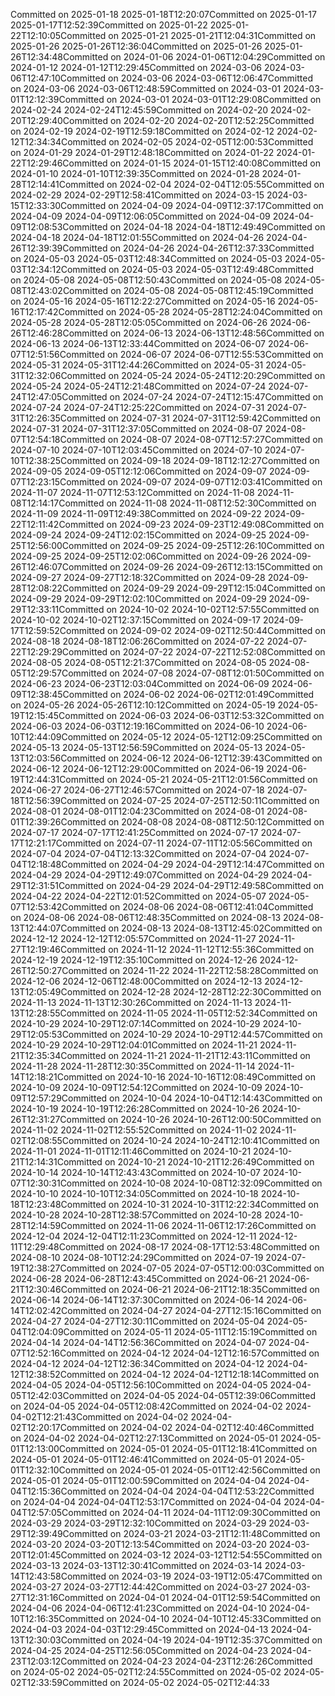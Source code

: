 Committed on 2025-01-18 2025-01-18T12:20:07Committed on 2025-01-17 2025-01-17T12:52:39Committed on 2025-01-22 2025-01-22T12:10:05Committed on 2025-01-21 2025-01-21T12:04:31Committed on 2025-01-26 2025-01-26T12:36:04Committed on 2025-01-26 2025-01-26T12:34:48Committed on 2024-01-06 2024-01-06T12:04:29Committed on 2024-01-12 2024-01-12T12:29:45Committed on 2024-03-06 2024-03-06T12:47:10Committed on 2024-03-06 2024-03-06T12:06:47Committed on 2024-03-06 2024-03-06T12:48:59Committed on 2024-03-01 2024-03-01T12:12:39Committed on 2024-03-01 2024-03-01T12:29:08Committed on 2024-02-24 2024-02-24T12:45:59Committed on 2024-02-20 2024-02-20T12:29:40Committed on 2024-02-20 2024-02-20T12:52:25Committed on 2024-02-19 2024-02-19T12:59:18Committed on 2024-02-12 2024-02-12T12:34:34Committed on 2024-02-05 2024-02-05T12:00:53Committed on 2024-01-29 2024-01-29T12:48:18Committed on 2024-01-22 2024-01-22T12:29:46Committed on 2024-01-15 2024-01-15T12:40:08Committed on 2024-01-10 2024-01-10T12:39:35Committed on 2024-01-28 2024-01-28T12:14:41Committed on 2024-02-04 2024-02-04T12:05:55Committed on 2024-02-29 2024-02-29T12:58:41Committed on 2024-03-15 2024-03-15T12:33:30Committed on 2024-04-09 2024-04-09T12:37:17Committed on 2024-04-09 2024-04-09T12:06:05Committed on 2024-04-09 2024-04-09T12:08:53Committed on 2024-04-18 2024-04-18T12:49:49Committed on 2024-04-18 2024-04-18T12:01:55Committed on 2024-04-26 2024-04-26T12:39:39Committed on 2024-04-26 2024-04-26T12:37:33Committed on 2024-05-03 2024-05-03T12:48:34Committed on 2024-05-03 2024-05-03T12:34:12Committed on 2024-05-03 2024-05-03T12:49:48Committed on 2024-05-08 2024-05-08T12:50:43Committed on 2024-05-08 2024-05-08T12:43:02Committed on 2024-05-08 2024-05-08T12:45:19Committed on 2024-05-16 2024-05-16T12:22:27Committed on 2024-05-16 2024-05-16T12:17:42Committed on 2024-05-28 2024-05-28T12:24:04Committed on 2024-05-28 2024-05-28T12:05:05Committed on 2024-06-26 2024-06-26T12:46:28Committed on 2024-06-13 2024-06-13T12:48:56Committed on 2024-06-13 2024-06-13T12:33:44Committed on 2024-06-07 2024-06-07T12:51:56Committed on 2024-06-07 2024-06-07T12:55:53Committed on 2024-05-31 2024-05-31T12:44:26Committed on 2024-05-31 2024-05-31T12:32:06Committed on 2024-05-24 2024-05-24T12:20:29Committed on 2024-05-24 2024-05-24T12:21:48Committed on 2024-07-24 2024-07-24T12:47:05Committed on 2024-07-24 2024-07-24T12:15:47Committed on 2024-07-24 2024-07-24T12:25:22Committed on 2024-07-31 2024-07-31T12:26:35Committed on 2024-07-31 2024-07-31T12:59:42Committed on 2024-07-31 2024-07-31T12:37:05Committed on 2024-08-07 2024-08-07T12:54:18Committed on 2024-08-07 2024-08-07T12:57:27Committed on 2024-07-10 2024-07-10T12:03:45Committed on 2024-07-10 2024-07-10T12:38:25Committed on 2024-09-18 2024-09-18T12:12:27Committed on 2024-09-05 2024-09-05T12:12:06Committed on 2024-09-07 2024-09-07T12:23:15Committed on 2024-09-07 2024-09-07T12:03:41Committed on 2024-11-07 2024-11-07T12:53:12Committed on 2024-11-08 2024-11-08T12:14:17Committed on 2024-11-08 2024-11-08T12:52:30Committed on 2024-11-09 2024-11-09T12:49:38Committed on 2024-09-22 2024-09-22T12:11:42Committed on 2024-09-23 2024-09-23T12:49:08Committed on 2024-09-24 2024-09-24T12:02:15Committed on 2024-09-25 2024-09-25T12:56:00Committed on 2024-09-25 2024-09-25T12:26:10Committed on 2024-09-25 2024-09-25T12:02:06Committed on 2024-09-26 2024-09-26T12:46:07Committed on 2024-09-26 2024-09-26T12:13:15Committed on 2024-09-27 2024-09-27T12:18:32Committed on 2024-09-28 2024-09-28T12:08:22Committed on 2024-09-29 2024-09-29T12:15:04Committed on 2024-09-29 2024-09-29T12:02:10Committed on 2024-09-29 2024-09-29T12:33:11Committed on 2024-10-02 2024-10-02T12:57:55Committed on 2024-10-02 2024-10-02T12:37:15Committed on 2024-09-17 2024-09-17T12:59:52Committed on 2024-09-02 2024-09-02T12:50:44Committed on 2024-08-18 2024-08-18T12:06:26Committed on 2024-07-22 2024-07-22T12:29:29Committed on 2024-07-22 2024-07-22T12:52:08Committed on 2024-08-05 2024-08-05T12:21:37Committed on 2024-08-05 2024-08-05T12:29:57Committed on 2024-07-08 2024-07-08T12:01:50Committed on 2024-06-23 2024-06-23T12:03:04Committed on 2024-06-09 2024-06-09T12:38:45Committed on 2024-06-02 2024-06-02T12:01:49Committed on 2024-05-26 2024-05-26T12:10:12Committed on 2024-05-19 2024-05-19T12:15:45Committed on 2024-06-03 2024-06-03T12:53:32Committed on 2024-06-03 2024-06-03T12:19:16Committed on 2024-06-10 2024-06-10T12:44:09Committed on 2024-05-12 2024-05-12T12:09:25Committed on 2024-05-13 2024-05-13T12:56:59Committed on 2024-05-13 2024-05-13T12:03:56Committed on 2024-06-12 2024-06-12T12:39:43Committed on 2024-06-12 2024-06-12T12:29:00Committed on 2024-06-19 2024-06-19T12:44:31Committed on 2024-05-21 2024-05-21T12:01:56Committed on 2024-06-27 2024-06-27T12:46:57Committed on 2024-07-18 2024-07-18T12:56:39Committed on 2024-07-25 2024-07-25T12:50:11Committed on 2024-08-01 2024-08-01T12:04:23Committed on 2024-08-01 2024-08-01T12:39:26Committed on 2024-08-08 2024-08-08T12:50:12Committed on 2024-07-17 2024-07-17T12:41:25Committed on 2024-07-17 2024-07-17T12:21:17Committed on 2024-07-11 2024-07-11T12:05:56Committed on 2024-07-04 2024-07-04T12:13:32Committed on 2024-07-04 2024-07-04T12:18:48Committed on 2024-04-29 2024-04-29T12:14:47Committed on 2024-04-29 2024-04-29T12:49:07Committed on 2024-04-29 2024-04-29T12:31:51Committed on 2024-04-29 2024-04-29T12:49:58Committed on 2024-04-22 2024-04-22T12:01:52Committed on 2024-05-07 2024-05-07T12:53:42Committed on 2024-08-06 2024-08-06T12:41:04Committed on 2024-08-06 2024-08-06T12:48:35Committed on 2024-08-13 2024-08-13T12:44:07Committed on 2024-08-13 2024-08-13T12:45:02Committed on 2024-12-12 2024-12-12T12:05:57Committed on 2024-11-27 2024-11-27T12:19:46Committed on 2024-11-12 2024-11-12T12:55:36Committed on 2024-12-19 2024-12-19T12:35:10Committed on 2024-12-26 2024-12-26T12:50:27Committed on 2024-11-22 2024-11-22T12:58:28Committed on 2024-12-06 2024-12-06T12:48:00Committed on 2024-12-13 2024-12-13T12:05:49Committed on 2024-12-28 2024-12-28T12:22:30Committed on 2024-11-13 2024-11-13T12:30:26Committed on 2024-11-13 2024-11-13T12:28:55Committed on 2024-11-05 2024-11-05T12:52:34Committed on 2024-10-29 2024-10-29T12:07:14Committed on 2024-10-29 2024-10-29T12:05:53Committed on 2024-10-29 2024-10-29T12:44:57Committed on 2024-10-29 2024-10-29T12:04:01Committed on 2024-11-21 2024-11-21T12:35:34Committed on 2024-11-21 2024-11-21T12:43:11Committed on 2024-11-28 2024-11-28T12:30:35Committed on 2024-11-14 2024-11-14T12:18:21Committed on 2024-10-16 2024-10-16T12:08:49Committed on 2024-10-09 2024-10-09T12:54:12Committed on 2024-10-09 2024-10-09T12:57:29Committed on 2024-10-04 2024-10-04T12:14:43Committed on 2024-10-19 2024-10-19T12:26:28Committed on 2024-10-26 2024-10-26T12:31:27Committed on 2024-10-26 2024-10-26T12:00:50Committed on 2024-11-02 2024-11-02T12:55:52Committed on 2024-11-02 2024-11-02T12:08:55Committed on 2024-10-24 2024-10-24T12:10:41Committed on 2024-11-01 2024-11-01T12:11:46Committed on 2024-10-21 2024-10-21T12:14:31Committed on 2024-10-21 2024-10-21T12:26:49Committed on 2024-10-14 2024-10-14T12:43:43Committed on 2024-10-07 2024-10-07T12:30:31Committed on 2024-10-08 2024-10-08T12:32:09Committed on 2024-10-10 2024-10-10T12:34:05Committed on 2024-10-18 2024-10-18T12:23:48Committed on 2024-10-31 2024-10-31T12:22:34Committed on 2024-10-28 2024-10-28T12:38:57Committed on 2024-10-28 2024-10-28T12:14:59Committed on 2024-11-06 2024-11-06T12:17:26Committed on 2024-12-04 2024-12-04T12:11:23Committed on 2024-12-11 2024-12-11T12:29:48Committed on 2024-08-17 2024-08-17T12:53:48Committed on 2024-08-10 2024-08-10T12:24:29Committed on 2024-07-19 2024-07-19T12:38:27Committed on 2024-07-05 2024-07-05T12:00:03Committed on 2024-06-28 2024-06-28T12:43:45Committed on 2024-06-21 2024-06-21T12:30:46Committed on 2024-06-21 2024-06-21T12:18:35Committed on 2024-06-14 2024-06-14T12:37:30Committed on 2024-06-14 2024-06-14T12:02:42Committed on 2024-04-27 2024-04-27T12:15:16Committed on 2024-04-27 2024-04-27T12:30:11Committed on 2024-05-04 2024-05-04T12:04:09Committed on 2024-05-11 2024-05-11T12:15:19Committed on 2024-04-14 2024-04-14T12:56:36Committed on 2024-04-07 2024-04-07T12:52:16Committed on 2024-04-12 2024-04-12T12:16:57Committed on 2024-04-12 2024-04-12T12:36:34Committed on 2024-04-12 2024-04-12T12:38:52Committed on 2024-04-12 2024-04-12T12:18:14Committed on 2024-04-05 2024-04-05T12:56:10Committed on 2024-04-05 2024-04-05T12:42:03Committed on 2024-04-05 2024-04-05T12:39:06Committed on 2024-04-05 2024-04-05T12:08:42Committed on 2024-04-02 2024-04-02T12:21:43Committed on 2024-04-02 2024-04-02T12:20:17Committed on 2024-04-02 2024-04-02T12:40:46Committed on 2024-04-02 2024-04-02T12:27:13Committed on 2024-05-01 2024-05-01T12:13:00Committed on 2024-05-01 2024-05-01T12:18:41Committed on 2024-05-01 2024-05-01T12:46:41Committed on 2024-05-01 2024-05-01T12:32:10Committed on 2024-05-01 2024-05-01T12:42:56Committed on 2024-05-01 2024-05-01T12:00:59Committed on 2024-04-04 2024-04-04T12:15:36Committed on 2024-04-04 2024-04-04T12:53:22Committed on 2024-04-04 2024-04-04T12:53:17Committed on 2024-04-04 2024-04-04T12:57:05Committed on 2024-04-11 2024-04-11T12:09:30Committed on 2024-03-29 2024-03-29T12:32:10Committed on 2024-03-29 2024-03-29T12:39:49Committed on 2024-03-21 2024-03-21T12:11:48Committed on 2024-03-20 2024-03-20T12:13:54Committed on 2024-03-20 2024-03-20T12:01:45Committed on 2024-03-12 2024-03-12T12:54:55Committed on 2024-03-13 2024-03-13T12:30:41Committed on 2024-03-14 2024-03-14T12:43:58Committed on 2024-03-19 2024-03-19T12:05:47Committed on 2024-03-27 2024-03-27T12:44:42Committed on 2024-03-27 2024-03-27T12:31:16Committed on 2024-04-01 2024-04-01T12:59:54Committed on 2024-04-06 2024-04-06T12:41:23Committed on 2024-04-10 2024-04-10T12:16:35Committed on 2024-04-10 2024-04-10T12:45:33Committed on 2024-04-03 2024-04-03T12:29:45Committed on 2024-04-13 2024-04-13T12:30:03Committed on 2024-04-19 2024-04-19T12:35:37Committed on 2024-04-25 2024-04-25T12:56:05Committed on 2024-04-23 2024-04-23T12:03:12Committed on 2024-04-23 2024-04-23T12:26:26Committed on 2024-05-02 2024-05-02T12:24:55Committed on 2024-05-02 2024-05-02T12:33:59Committed on 2024-05-02 2024-05-02T12:44:33